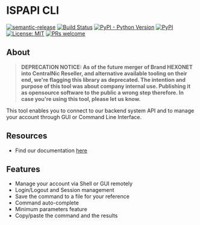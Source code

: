 # ISPAPI CLI

[![semantic-release](https://img.shields.io/badge/%20%20%F0%9F%93%A6%F0%9F%9A%80-semantic--release-e10079.svg)](https://github.com/semantic-release/semantic-release)
[![Build Status](https://github.com/centralnicgroup-opensource/rtldev-middleware-ispapicli/workflows/Release/badge.svg?branch=master)](https://github.com/centralnicgroup-opensource/rtldev-middleware-ispapicli/workflows/Release/badge.svg?branch=master)
[![PyPI - Python Version](https://img.shields.io/pypi/pyversions/hexonet.ispapicli.svg)](https://www.python.org/)
[![PyPI](https://img.shields.io/pypi/v/hexonet.ispapicli.svg)](https://pypi.org/project/hexonet.apiconnector/)
[![License: MIT](https://img.shields.io/badge/License-MIT-blue.svg)](https://opensource.org/licenses/MIT)
[![PRs welcome](https://img.shields.io/badge/PRs-welcome-brightgreen.svg)](https://github.com/centralnicgroup-opensource/rtldev-middleware-ispapicli/blob/master/CONTRIBUTING.md)

## About

> **DEPRECATION NOTICE: As of the future merger of Brand HEXONET into CentralNic Reseller, and alternative available tooling on their end, we're flagging this library as deprecated. The intention and purpose of this tool was about company internal use. Publishing it as opensource software to the public a wrong step therefore. In case you're using this tool, please let us know.**

This tool enables you to connect to our backend system API and to manage your account through GUI or Command Line Interface.

## Resources

- Find our documentation [here](https://centralnic-reseller.github.io/centralnic-reseller/docs/hexonet/ispapicli/)

## Features

- Manage your account via Shell or GUI remotely
- Login/Logout and Session management
- Save the command to a file for your reference
- Command auto-complete
- Minimum parameters feature
- Copy/paste the command and the results
